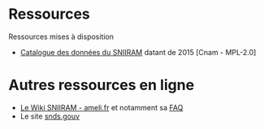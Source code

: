 # Ressources
<!-- SPDX-License-Identifier: MPL-2.0 -->

Ressources mises à disposition

- [Catalogue des données du SNIIRAM](/assets/src/2015_Cnam_Catalogue-donnees-SNIIRAM_MPL-2.0.xlsm) datant de 2015 [Cnam - MPL-2.0] 


# Autres ressources en ligne
- [Le Wiki SNIIRAM - ameli.fr](http://open-data-assurance-maladie.ameli.fr/wiki-sniiram/index.php/Accueil_-_Dictionnaire_de_donn%C3%A9es_SNIIRAM) et notamment sa [FAQ](http://open-data-assurance-maladie.ameli.fr/wiki-sniiram/index.php/Questions-R%C3%A9ponses)
- Le site [snds.gouv](https://www.snds.gouv.fr/SNDS/Accueil)

